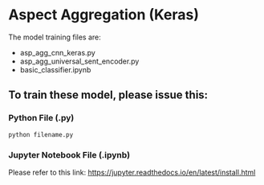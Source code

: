 # Aspect Aggregation (Keras)

The model training files are:
- asp_agg_cnn_keras.py
- asp_agg_universal_sent_encoder.py
- basic_classifier.ipynb 

## To train these model, please issue this:
### Python File (.py)

```
python filename.py 
```

### Jupyter Notebook File (.ipynb)

Please refer to this link: https://jupyter.readthedocs.io/en/latest/install.html
